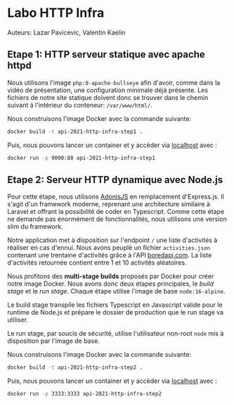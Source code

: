 # Labo HTTP Infra

Auteurs: Lazar Pavicevic, Valentin Kaelin

## Etape 1: HTTP serveur statique avec apache httpd

Nous utilisons l'image `php:8-apache-bullseye` afin d'avoir, comme dans la vidéo de présentation, une configuration minimale déjà présente.
Les fichiers de notre site statique doivent donc se trouver dans le chemin suivant à l'intérieur du conteneur: `/var/www/html/`.

Nous construisons l'image Docker avec la commande suivante:
```bash
docker build -t api-2021-http-infra-step1 .
```
Puis, nous pouvons lancer un container et y accèder via [localhost](http://localhost:9090) avec :

```bash
docker run -p 9090:80 api-2021-http-infra-step1
```

## Etape 2: Serveur HTTP dynamique avec Node.js

Pour cette étape, nous utilisons [AdonisJS](https://adonisjs.com/) en remplacement d'Express.js. Il s'agit d'un framework moderne, reprenant une architecture similaire à Laravel et offrant la possibilité de coder en Typescript. Comme cette étape ne demande pas énormément de fonctionnalités, nous utilisons une version slim du framework.

Notre application met à disposition sur l'endpoint ``/`` une liste d'activités à réaliser en cas d'ennui. Nous avons peuplé un fichier ``activities.json`` contenant une trentaine d'activités grâce à l'API [boredapi.com](https://www.boredapi.com/).
La liste d'activités retournée contient entre 1 et 10 activités aléatoires.

Nous profitons des **multi-stage builds** proposés par Docker pour créer notre image Docker. Nous avons donc deux étapes principales, le *build stage* et le *run stage*. Chaque étape utilise l'image de base `node:16-alpine`.

Le build stage transpile les fichiers Typescript en Javascript valide pour le runtime de Node.js et prépare le dossier de production que le run stage va utiliser.

Le run stage, par soucis de sécurité, utilise l'utilisateur non-root `node` mis à disposition par l'image de base.

Nous construisons l'image Docker avec la commande suivante:
```bash
docker build -t api-2021-http-infra-step2 .
```
Puis, nous pouvons lancer un container et y accèder via [localhost](http://localhost:3333) avec :

```bash
docker run -p 3333:3333 api-2021-http-infra-step2